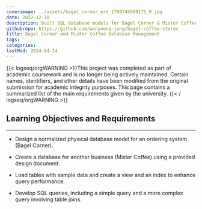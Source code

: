 ```yaml
---
coverimage: ../assets/bagel_corner_erd_1709745980175_0.jpg
date: 2022-12-18
description: Built SQL database models for Bagel Corner & Mister Coffee, including ER diagrams, tables, and queries, plus data loading and reporting.
githubrepo: https://github.com/wonyoung-jang/bagel-coffee-stores
title: Bagel Corner and Mister Coffee Database Management
tags:
categories:
lastMod: 2024-04-14
---
```

{{< logseq/orgWARNING >}}This project was completed as part of academic coursework and is no longer being actively maintained. Certain names, identifiers, and other details have been modified from the original submission for academic integrity purposes. This page contains a summarized list of the main requirements given by the university.
{{< / logseq/orgWARNING >}}

## Learning Objectives and Requirements
---

  + Design a normalized physical database model for an ordering system (Bagel Corner).

  + Create a database for another business (Mister Coffee) using a provided design document.

  + Load tables with sample data and create a view and an index to enhance query performance.

  + Develop SQL queries, including a simple query and a more complex query involving table joins.
